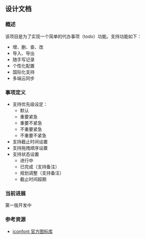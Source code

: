 ## 设计文档

### 概述

该项目是为了实现一个简单的代办事项（todo）功能。支持功能如下：

-   增、删、查、改
-   导入、导出
-   随手写记录
-   个性化配置
-   国际化支持
-   多端云同步

### 事项定义

-   支持优先级设定：
    -   默认
    -   重要紧急
    -   重要不紧急
    -   不重要紧急
    -   不重要不紧急
-   支持截止时间设置
-   支持拖拽顺序设置
-   支持状态设置
    -   进行中
    -   已完成（支持备注）
    -   规划调整（支持备注）
    -   截止时间超期

### 当前进展

第一版开发中

### 参考资源

-   [iconfont 官方图标库](https://www.iconfont.cn/collections/index?spm=a313x.collections_index.i1.da2e3581b.26fd3a81Mwgowb&type=1)
